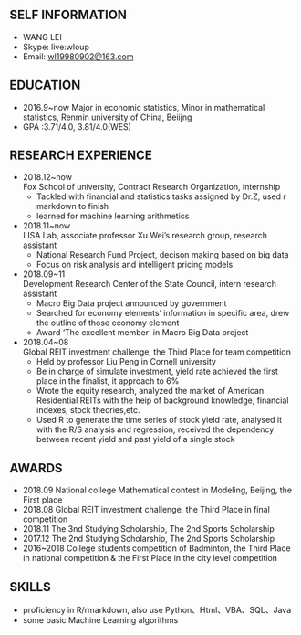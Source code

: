 ## SELF INFORMATION
  - WANG LEI
  - Skype: live:wloup 
  - Email: wl19980902@163.com

## EDUCATION
- 2016.9~now  Major in economic statistics, Minor in mathematical statistics, Renmin university of China, Beiijng
- GPA :3.71/4.0, 3.81/4.0(WES)

## RESEARCH EXPERIENCE
- 2018.12~now  
  Fox School of university, Contract Research Organization, internship  
  - Tackled with financial and statistics tasks assigned by Dr.Z, used r markdown to finish
  - learned for machine learning arithmetics
- 2018.11~now  
  LISA Lab, associate professor Xu Wei’s research group, research assistant  
  - National Research Fund Project, decison making based on big data
  - Focus on risk analysis and intelligent pricing models
- 2018.09~11  
  Development Research Center of the State Council, intern research assistant  
  - Macro Big Data project announced by government  
  - Searched for economy elements’ information in specific area, drew the outline of those economy element  
  - Award ‘The excellent member’ in Macro Big Data project
- 2018.04~08  
  Global REIT investment challenge, the Third Place for team competition
  - Held by professor Liu Peng in Cornell university 
  - Be in charge of simulate investment, yield rate achieved the first place in the finalist, it approach to 6% 
  - Wrote the equity research, analyzed the market of American Residential REITs with the heip of background knowledge, financial indexes, stock theories,etc.
  - Used R to generate the time series of stock yield rate, analysed it with the R/S analysis and regression, received the dependency between recent yield and past yield of a single stock


## AWARDS
- 2018.09    National college Mathematical contest in Modeling, Beijing, the First place
- 2018.08    Global REIT investment challenge, the Third Place in final competition
- 2018.11    The 3nd Studying Scholarship, The 2nd Sports Scholarship
- 2017.12    The 2nd Studying Scholarship, The 2nd Sports Scholarship
- 2016~2018  College students competition of Badminton, the Third Place in national competition & the First Place in the city level competition 

## SKILLS
- proficiency in R/rmarkdown, also use Python、Html、VBA、SQL、Java  
- some basic Machine Learning algorithms 

